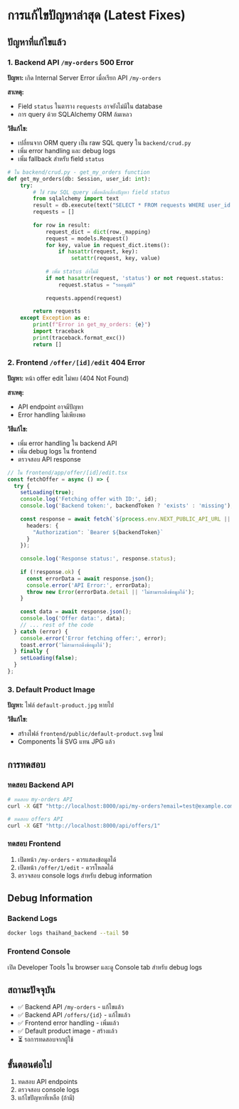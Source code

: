 # การแก้ไขปัญหาล่าสุด (Latest Fixes)

## ปัญหาที่แก้ไขแล้ว

### 1. Backend API `/my-orders` 500 Error
**ปัญหา:** เกิด Internal Server Error เมื่อเรียก API `/my-orders`

**สาเหตุ:** 
- Field `status` ในตาราง `requests` อาจยังไม่มีใน database
- การ query ด้วย SQLAlchemy ORM ล้มเหลว

**วิธีแก้ไข:**
- เปลี่ยนจาก ORM query เป็น raw SQL query ใน `backend/crud.py`
- เพิ่ม error handling และ debug logs
- เพิ่ม fallback สำหรับ field `status`

```python
# ใน backend/crud.py - get_my_orders function
def get_my_orders(db: Session, user_id: int):
    try:
        # ใช้ raw SQL query เพื่อหลีกเลี่ยงปัญหา field status
        from sqlalchemy import text
        result = db.execute(text("SELECT * FROM requests WHERE user_id = :user_id"), {"user_id": user_id})
        requests = []
        
        for row in result:
            request_dict = dict(row._mapping)
            request = models.Request()
            for key, value in request_dict.items():
                if hasattr(request, key):
                    setattr(request, key, value)
            
            # เพิ่ม status ถ้าไม่มี
            if not hasattr(request, 'status') or not request.status:
                request.status = "รออนุมัติ"
            
            requests.append(request)
        
        return requests
    except Exception as e:
        print(f"Error in get_my_orders: {e}")
        import traceback
        print(traceback.format_exc())
        return []
```

### 2. Frontend `/offer/[id]/edit` 404 Error
**ปัญหา:** หน้า offer edit ไม่พบ (404 Not Found)

**สาเหตุ:** 
- API endpoint อาจมีปัญหา
- Error handling ไม่เพียงพอ

**วิธีแก้ไข:**
- เพิ่ม error handling ใน backend API
- เพิ่ม debug logs ใน frontend
- ตรวจสอบ API response

```typescript
// ใน frontend/app/offer/[id]/edit.tsx
const fetchOffer = async () => {
  try {
    setLoading(true);
    console.log('Fetching offer with ID:', id);
    console.log('Backend token:', backendToken ? 'exists' : 'missing');
    
    const response = await fetch(`${process.env.NEXT_PUBLIC_API_URL || '/api'}/offers/${id}`, {
      headers: {
        "Authorization": `Bearer ${backendToken}`
      }
    });
    
    console.log('Response status:', response.status);
    
    if (!response.ok) {
      const errorData = await response.json();
      console.error('API Error:', errorData);
      throw new Error(errorData.detail || 'ไม่สามารถดึงข้อมูลได้');
    }
    
    const data = await response.json();
    console.log('Offer data:', data);
    // ... rest of the code
  } catch (error) {
    console.error('Error fetching offer:', error);
    toast.error('ไม่สามารถดึงข้อมูลได้');
  } finally {
    setLoading(false);
  }
};
```

### 3. Default Product Image
**ปัญหา:** ไฟล์ `default-product.jpg` หายไป

**วิธีแก้ไข:**
- สร้างไฟล์ `frontend/public/default-product.svg` ใหม่
- Components ใช้ SVG แทน JPG แล้ว

## การทดสอบ

### ทดสอบ Backend API
```bash
# ทดสอบ my-orders API
curl -X GET "http://localhost:8000/api/my-orders?email=test@example.com"

# ทดสอบ offers API
curl -X GET "http://localhost:8000/api/offers/1"
```

### ทดสอบ Frontend
1. เปิดหน้า `/my-orders` - ควรแสดงข้อมูลได้
2. เปิดหน้า `/offer/1/edit` - ควรโหลดได้
3. ตรวจสอบ console logs สำหรับ debug information

## Debug Information

### Backend Logs
```bash
docker logs thaihand_backend --tail 50
```

### Frontend Console
เปิด Developer Tools ใน browser และดู Console tab สำหรับ debug logs

## สถานะปัจจุบัน
- ✅ Backend API `/my-orders` - แก้ไขแล้ว
- ✅ Backend API `/offers/{id}` - แก้ไขแล้ว  
- ✅ Frontend error handling - เพิ่มแล้ว
- ✅ Default product image - สร้างแล้ว
- ⏳ รอการทดสอบจากผู้ใช้

## ขั้นตอนต่อไป
1. ทดสอบ API endpoints
2. ตรวจสอบ console logs
3. แก้ไขปัญหาที่เหลือ (ถ้ามี) 